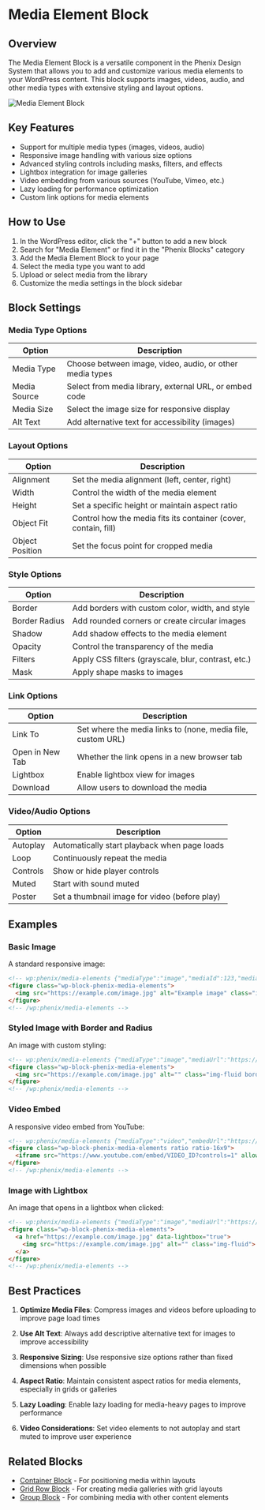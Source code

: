 # Media Element Block

## Overview

The Media Element Block is a versatile component in the Phenix Design System that allows you to add and customize various media elements to your WordPress content. This block supports images, videos, audio, and other media types with extensive styling and layout options.

![Media Element Block](../../../assets/images/wordpress/media-element-block.png)

## Key Features

- Support for multiple media types (images, videos, audio)
- Responsive image handling with various size options
- Advanced styling controls including masks, filters, and effects
- Lightbox integration for image galleries
- Video embedding from various sources (YouTube, Vimeo, etc.)
- Lazy loading for performance optimization
- Custom link options for media elements

## How to Use

1. In the WordPress editor, click the "+" button to add a new block
2. Search for "Media Element" or find it in the "Phenix Blocks" category
3. Add the Media Element Block to your page
4. Select the media type you want to add
5. Upload or select media from the library
6. Customize the media settings in the block sidebar

## Block Settings

### Media Type Options

| Option | Description |
|--------|-------------|
| Media Type | Choose between image, video, audio, or other media types |
| Media Source | Select from media library, external URL, or embed code |
| Media Size | Select the image size for responsive display |
| Alt Text | Add alternative text for accessibility (images) |

### Layout Options

| Option | Description |
|--------|-------------|
| Alignment | Set the media alignment (left, center, right) |
| Width | Control the width of the media element |
| Height | Set a specific height or maintain aspect ratio |
| Object Fit | Control how the media fits its container (cover, contain, fill) |
| Object Position | Set the focus point for cropped media |

### Style Options

| Option | Description |
|--------|-------------|
| Border | Add borders with custom color, width, and style |
| Border Radius | Add rounded corners or create circular images |
| Shadow | Add shadow effects to the media element |
| Opacity | Control the transparency of the media |
| Filters | Apply CSS filters (grayscale, blur, contrast, etc.) |
| Mask | Apply shape masks to images |

### Link Options

| Option | Description |
|--------|-------------|
| Link To | Set where the media links to (none, media file, custom URL) |
| Open in New Tab | Whether the link opens in a new browser tab |
| Lightbox | Enable lightbox view for images |
| Download | Allow users to download the media |

### Video/Audio Options

| Option | Description |
|--------|-------------|
| Autoplay | Automatically start playback when page loads |
| Loop | Continuously repeat the media |
| Controls | Show or hide player controls |
| Muted | Start with sound muted |
| Poster | Set a thumbnail image for video (before play) |

## Examples

### Basic Image

A standard responsive image:

```html
<!-- wp:phenix/media-elements {"mediaType":"image","mediaId":123,"mediaUrl":"https://example.com/image.jpg","altText":"Example image"} -->
<figure class="wp-block-phenix-media-elements">
  <img src="https://example.com/image.jpg" alt="Example image" class="img-fluid">
</figure>
<!-- /wp:phenix/media-elements -->
```

### Styled Image with Border and Radius

An image with custom styling:

```html
<!-- wp:phenix/media-elements {"mediaType":"image","mediaUrl":"https://example.com/image.jpg","border":true,"borderWidth":"2px","borderColor":"#3498db","borderRadius":"lg"} -->
<figure class="wp-block-phenix-media-elements">
  <img src="https://example.com/image.jpg" alt="" class="img-fluid border-solid radius-lg" style="--border-width:2px;--border-color:#3498db">
</figure>
<!-- /wp:phenix/media-elements -->
```

### Video Embed

A responsive video embed from YouTube:

```html
<!-- wp:phenix/media-elements {"mediaType":"video","embedUrl":"https://www.youtube.com/embed/VIDEO_ID","aspectRatio":"16/9","showControls":true} -->
<figure class="wp-block-phenix-media-elements ratio ratio-16x9">
  <iframe src="https://www.youtube.com/embed/VIDEO_ID?controls=1" allowfullscreen></iframe>
</figure>
<!-- /wp:phenix/media-elements -->
```

### Image with Lightbox

An image that opens in a lightbox when clicked:

```html
<!-- wp:phenix/media-elements {"mediaType":"image","mediaUrl":"https://example.com/image.jpg","enableLightbox":true} -->
<figure class="wp-block-phenix-media-elements">
  <a href="https://example.com/image.jpg" data-lightbox="true">
    <img src="https://example.com/image.jpg" alt="" class="img-fluid">
  </a>
</figure>
<!-- /wp:phenix/media-elements -->
```

## Best Practices

1. **Optimize Media Files**: Compress images and videos before uploading to improve page load times

2. **Use Alt Text**: Always add descriptive alternative text for images to improve accessibility

3. **Responsive Sizing**: Use responsive size options rather than fixed dimensions when possible

4. **Aspect Ratio**: Maintain consistent aspect ratios for media elements, especially in grids or galleries

5. **Lazy Loading**: Enable lazy loading for media-heavy pages to improve performance

6. **Video Considerations**: Set video elements to not autoplay and start muted to improve user experience

## Related Blocks

- [Container Block](./container-block.md) - For positioning media within layouts
- [Grid Row Block](./grid-row-block.md) - For creating media galleries with grid layouts
- [Group Block](./group-block.md) - For combining media with other content elements
